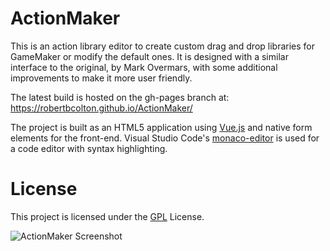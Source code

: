 # ActionMaker
This is an action library editor to create custom drag and drop libraries for GameMaker or modify the default ones. It is designed with a similar interface to the original, by Mark Overmars, with some additional improvements to make it more user friendly.

The latest build is hosted on the gh-pages branch at:
https://robertbcolton.github.io/ActionMaker/

The project is built as an HTML5 application using [Vue.js](https://github.com/vuejs) and native form elements for the front-end. Visual Studio Code's [monaco-editor](https://github.com/Microsoft/monaco-editor) is used for a code editor with syntax highlighting.

# License
This project is licensed under the [GPL](LICENSE.txt) License.

![ActionMaker Screenshot](https://sites.psu.edu/robertbcolton/files/2014/10/actionmaker-268zhr1.png)
